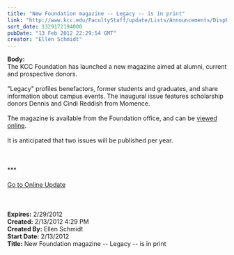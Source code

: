 ```yaml
---
title: "New Foundation magazine -- Legacy -- is in print"
link: "http://www.kcc.edu/FacultyStaff/update/Lists/Announcements/DispForm.aspx?ID=602"
sort_date: 1329172194000
pubDate: "13 Feb 2012 22:29:54 GMT"
creator: "Ellen Schmidt"
---
```


<div><b>Body:</b> <div class="ExternalClass87C29CCE4F014659B802FFD8FD236FDA"><div>The KCC Foundation has launched a new magazine aimed at alumni, current and prospective donors. </div>
<div> </div>
<div>&quot;Legacy&quot; profiles benefactors, former students and graduates, and share information about campus events. The inaugural issue features scholarship donors Dennis and Cindi Reddish from Momence. </div>
<div> </div>
<div>The magazine is available from the Foundation office, and can be <a href="http://issuu.com/kankakeecommunitycollege/docs/winter_2012_legacy__kcc_foundation_magazine?mode=window&amp;pageNumber=1">viewed online</a>.</div>
<div> </div>
<div>It is anticipated that two issues will be published per year. </div>
<div>
<div>
<div> </div>
<div> </div>
<div> </div>
<div>***</div>
<div> </div>
<div><a href="/FacultyStaff/update/Pages/dailyupdate.aspx">Go to Online Update</a></div>
<div> </div>
<div><br /> </div></div></div></div></div>
<div><b>Expires:</b> 2/29/2012</div>
<div><b>Created:</b> 2/13/2012 4:29 PM</div>
<div><b>Created By:</b> Ellen Schmidt</div>
<div><b>Start Date:</b> 2/13/2012</div>
<div><b>Title:</b> New Foundation magazine -- Legacy -- is in print</div>
